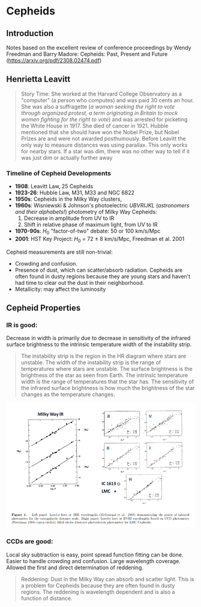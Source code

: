 # Cepheids

## Introduction

Notes based on the excellent review of conference proceedings by Wendy Freedman and Barry Madore: Cepheids: Past, Present and Future (https://arxiv.org/pdf/2308.02474.pdf)

## Henrietta Leavitt

>Story Time: She worked at the Harvard College Observatory as a "computer" (a person who computes) and was paid 30 cents an hour. She was also a suffragette (_a woman seeking the right to vote through organized protest, a term originating in Britain to mock women fighting for the right to vote_) and was arrested for picketing the White House in 1917. She died of cancer in 1921. Hubble mentioned that she should have won the Nobel Prize, but Nobel Prizes are and were not awarded posthumously. Before Leavitt the only way to measure distances was using parallax. This only works for nearby stars. If a star was dim, there was no other way to tell if it was just dim or actually further away


### Timeline of Cepheid Developments

- **1908**: Leavitt Law, 25 Cepheids
- **1923-26**: Hubble Law, M31, M33 and NGC 6822
- **1950s**: Cepheids in the Milky Way clusters, 
- **1960s**: Wisniewski & Johnson's photoelectric $UBVRIJKL$ (_astronomers and their alphabets!_) photometry of Milky Way Cepheids:
    1. Decrease in amplitude from UV to IR
    1. Shift in relative phase of maximum light, from UV to IR
- **1970-90s**: $H_0$ "factor-of-two" debate: 50 or 100 km/s/Mpc
- **2001**: HST Key Project: $H_0$ = 72 $\pm$ 8 km/s/Mpc, Freedman et al. 2001

Cepheid measurements are still non-trivial:
- Crowding and confusion. 
- Presence of dust, which can scatter/absorb radiation. Cepheids are often found in dusty regions because they are young stars and haven't had time to clear out the dust in their neighborhood.
- Metallicity: may affect the luminosity

## Cepheid Properties

### IR is good:

Decrease in width is primarily due to decrease in sensitivity of the infrared surface brightness to the intrinsic temperature width of the instability strip. 

>The instability strip is the region in the HR diagram where stars are unstable. The width of the instability strip is the range of temperatures where stars are unstable. The surface brightness is the brightness of the star as seen from Earth. The intrinsic temperature width is the range of temperatures that the star has. The sensitivity of the infrared surface brightness is how much the brightness of the star changes as the temperature changes.

![IR is good](./ir.png)

### CCDs are good:

Local sky subtraction is easy, point spread function fitting can be done. Easier to handle crowding and confusion. Large wavelength coverage. Allowed the first and direct determination of reddening.

>Reddening: Dust in the Milky Way can absorb and scatter light. This is a problem for Cepheids because they are often found in dusty regions. The reddening is wavelength dependent and is also a function of distance. 


